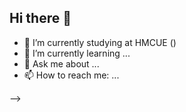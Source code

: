 ## Hi there 👋

- 🔭 I’m currently studying at HMCUE ()
- 🌱 I’m currently learning ...
- 💬 Ask me about ...
- 📫 How to reach me: ...

-->
